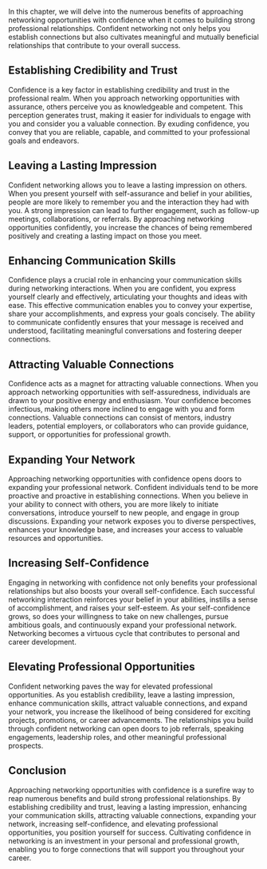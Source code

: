 
In this chapter, we will delve into the numerous benefits of approaching networking opportunities with confidence when it comes to building strong professional relationships. Confident networking not only helps you establish connections but also cultivates meaningful and mutually beneficial relationships that contribute to your overall success.

## Establishing Credibility and Trust

Confidence is a key factor in establishing credibility and trust in the professional realm. When you approach networking opportunities with assurance, others perceive you as knowledgeable and competent. This perception generates trust, making it easier for individuals to engage with you and consider you a valuable connection. By exuding confidence, you convey that you are reliable, capable, and committed to your professional goals and endeavors.

## Leaving a Lasting Impression

Confident networking allows you to leave a lasting impression on others. When you present yourself with self-assurance and belief in your abilities, people are more likely to remember you and the interaction they had with you. A strong impression can lead to further engagement, such as follow-up meetings, collaborations, or referrals. By approaching networking opportunities confidently, you increase the chances of being remembered positively and creating a lasting impact on those you meet.

## Enhancing Communication Skills

Confidence plays a crucial role in enhancing your communication skills during networking interactions. When you are confident, you express yourself clearly and effectively, articulating your thoughts and ideas with ease. This effective communication enables you to convey your expertise, share your accomplishments, and express your goals concisely. The ability to communicate confidently ensures that your message is received and understood, facilitating meaningful conversations and fostering deeper connections.

## Attracting Valuable Connections

Confidence acts as a magnet for attracting valuable connections. When you approach networking opportunities with self-assuredness, individuals are drawn to your positive energy and enthusiasm. Your confidence becomes infectious, making others more inclined to engage with you and form connections. Valuable connections can consist of mentors, industry leaders, potential employers, or collaborators who can provide guidance, support, or opportunities for professional growth.

## Expanding Your Network

Approaching networking opportunities with confidence opens doors to expanding your professional network. Confident individuals tend to be more proactive and proactive in establishing connections. When you believe in your ability to connect with others, you are more likely to initiate conversations, introduce yourself to new people, and engage in group discussions. Expanding your network exposes you to diverse perspectives, enhances your knowledge base, and increases your access to valuable resources and opportunities.

## Increasing Self-Confidence

Engaging in networking with confidence not only benefits your professional relationships but also boosts your overall self-confidence. Each successful networking interaction reinforces your belief in your abilities, instills a sense of accomplishment, and raises your self-esteem. As your self-confidence grows, so does your willingness to take on new challenges, pursue ambitious goals, and continuously expand your professional network. Networking becomes a virtuous cycle that contributes to personal and career development.

## Elevating Professional Opportunities

Confident networking paves the way for elevated professional opportunities. As you establish credibility, leave a lasting impression, enhance communication skills, attract valuable connections, and expand your network, you increase the likelihood of being considered for exciting projects, promotions, or career advancements. The relationships you build through confident networking can open doors to job referrals, speaking engagements, leadership roles, and other meaningful professional prospects.

## Conclusion

Approaching networking opportunities with confidence is a surefire way to reap numerous benefits and build strong professional relationships. By establishing credibility and trust, leaving a lasting impression, enhancing your communication skills, attracting valuable connections, expanding your network, increasing self-confidence, and elevating professional opportunities, you position yourself for success. Cultivating confidence in networking is an investment in your personal and professional growth, enabling you to forge connections that will support you throughout your career.
